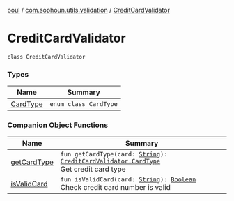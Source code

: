[poul](../../index.md) / [com.sophoun.utils.validation](../index.md) / [CreditCardValidator](./index.md)

# CreditCardValidator

`class CreditCardValidator`

### Types

| Name | Summary |
|---|---|
| [CardType](-card-type/index.md) | `enum class CardType` |

### Companion Object Functions

| Name | Summary |
|---|---|
| [getCardType](get-card-type.md) | `fun getCardType(card: `[`String`](https://kotlinlang.org/api/latest/jvm/stdlib/kotlin/-string/index.html)`): `[`CreditCardValidator.CardType`](-card-type/index.md)<br>Get credit card type |
| [isValidCard](is-valid-card.md) | `fun isValidCard(card: `[`String`](https://kotlinlang.org/api/latest/jvm/stdlib/kotlin/-string/index.html)`): `[`Boolean`](https://kotlinlang.org/api/latest/jvm/stdlib/kotlin/-boolean/index.html)<br>Check credit card number is valid |
